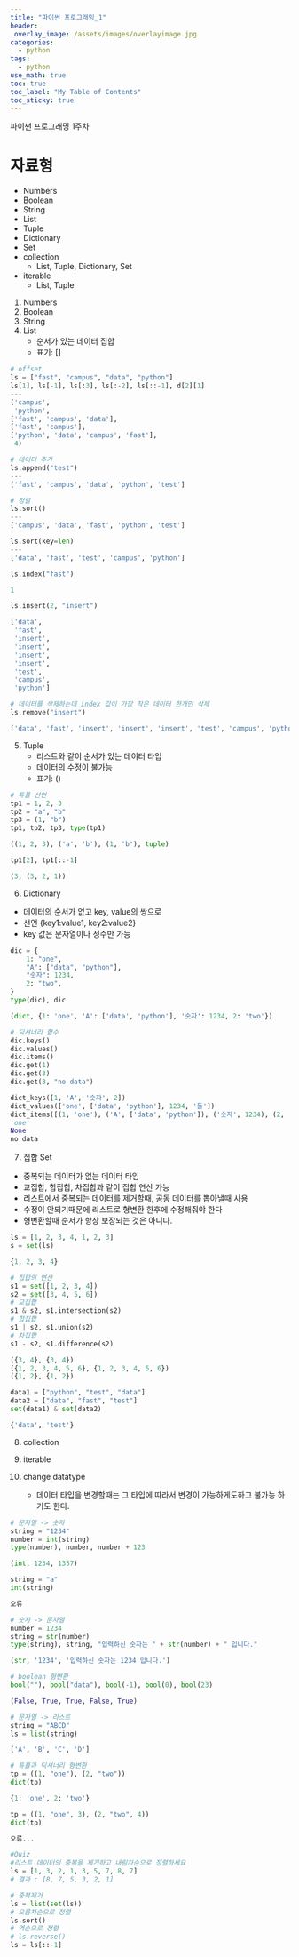 ```yaml
---
title: "파이썬 프로그래밍_1"
header:
 overlay_image: /assets/images/overlayimage.jpg
categories:
  - python
tags:
  - python
use_math: true
toc: true
toc_label: "My Table of Contents"
toc_sticky: true
---
```

파이썬 프로그래밍 1주차  

# 자료형
* Numbers
* Boolean
* String
* List
* Tuple
* Dictionary
* Set
* collection
    * List, Tuple, Dictionary, Set
* iterable
    * List, Tuple

1. Numbers
2. Boolean
3. String
4. List  
    - 순서가 있는 데이터 집합
    - 표기: []  
```python
# offset
ls = ["fast", "campus", "data", "python"]
ls[1], ls[-1], ls[:3], ls[:-2], ls[::-1], d[2][1]  
---
('campus',
 'python',
['fast', 'campus', 'data'],
['fast', 'campus'],
['python', 'data', 'campus', 'fast'],
 4)
```  

```python
# 데이터 추가
ls.append("test")  
---
['fast', 'campus', 'data', 'python', 'test']
```  

```python
# 정렬
ls.sort()  
---
['campus', 'data', 'fast', 'python', 'test']
```
```python
ls.sort(key=len)  
---
['data', 'fast', 'test', 'campus', 'python']
```
```python
ls.index("fast")  

1
```
```python
ls.insert(2, "insert")  

['data',
 'fast',
 'insert',
 'insert',
 'insert',
 'insert',
 'test',
 'campus',
 'python']
```
```python
# 데이터를 삭제하는데 index 값이 가장 작은 데이터 한개만 삭제
ls.remove("insert")  

['data', 'fast', 'insert', 'insert', 'insert', 'test', 'campus', 'python']
```
5. Tuple
    - 리스트와 같이 순서가 있는 데이터 타입
    - 데이터의 수정이 불가능
    - 표기: ()
```python
# 튜플 선언
tp1 = 1, 2, 3
tp2 = "a", "b"
tp3 = (1, "b")
tp1, tp2, tp3, type(tp1)  

((1, 2, 3), ('a', 'b'), (1, 'b'), tuple)
```
```python
tp1[2], tp1[::-1]  

(3, (3, 2, 1))
```
6. Dictionary
- 데이터의 순서가 없고 key, value의 쌍으로
- 선언 {key1:value1, key2:value2}
- key 값은 문자열이나 정수만 가능
```python
dic = {
    1: "one",
    "A": ["data", "python"],
    "숫자": 1234,
    2: "two",
}
type(dic), dic  

(dict, {1: 'one', 'A': ['data', 'python'], '숫자': 1234, 2: 'two'})
```
```python
# 딕셔너리 함수
dic.keys()
dic.values()
dic.items()
dic.get(1)
dic.get(3)
dic.get(3, "no data")  

dict_keys([1, 'A', '숫자', 2])
dict_values(['one', ['data', 'python'], 1234, '둘'])
dict_items([(1, 'one'), ('A', ['data', 'python']), ('숫자', 1234), (2, '둘')])
'one'
None
no data
```
7. 집합 Set
- 중복되는 데이터가 없는 데이터 타입
- 교집합, 합집합, 차집합과 같이 집합 연산 가능
- 리스트에서 중복되는 데이터를 제거할때, 공동 데이터를 뽑아낼때 사용
- 수정이 안되기때문에 리스트로 형변환 한후에 수정해줘야 한다
- 형변환할때 순서가 항상 보장되는 것은 아니다.
```python
ls = [1, 2, 3, 4, 1, 2, 3]
s = set(ls)  

{1, 2, 3, 4}
```
```python
# 집합의 연산
s1 = set([1, 2, 3, 4])
s2 = set([3, 4, 5, 6])
# 교집합
s1 & s2, s1.intersection(s2)
# 합집합
s1 | s2, s1.union(s2)
# 차집합
s1 - s2, s1.difference(s2)  

({3, 4}, {3, 4})
({1, 2, 3, 4, 5, 6}, {1, 2, 3, 4, 5, 6})
({1, 2}, {1, 2})
```
```python
data1 = ["python", "test", "data"]
data2 = ["data", "fast", "test"]
set(data1) & set(data2)  

{'data', 'test'}
```
8. collection

9. iterable

10. change datatype
    - 데이터 타입을 변경할때는 그 타입에 따라서 변경이 가능하게도하고 불가능 하기도 한다.
```python
# 문자열 -> 숫자
string = "1234"
number = int(string)
type(number), number, number + 123  

(int, 1234, 1357)
```
```python
string = "a"
int(string)  

오류
```
```python
# 숫자 -> 문자열
number = 1234
string = str(number)
type(string), string, "입력하신 숫자는 " + str(number) + " 입니다."  

(str, '1234', '입력하신 숫자는 1234 입니다.')
```
```python
# boolean 형변환
bool(""), bool("data"), bool(-1), bool(0), bool(23)  

(False, True, True, False, True)
```
```python
# 문자열 -> 리스트
string = "ABCD"
ls = list(string)  

['A', 'B', 'C', 'D']
```
```python
# 튜플과 딕셔너리 형변환
tp = ((1, "one"), (2, "two"))
dict(tp)  

{1: 'one', 2: 'two'}
```
```python
tp = ((1, "one", 3), (2, "two", 4))
dict(tp)  

오류...
```
```python
#Quiz
#리스트 데이터의 중복을 제거하고 내림차순으로 정렬하세요
ls = [1, 3, 2, 1, 3, 5, 7, 8, 7]
# 결과 : [8, 7, 5, 3, 2, 1]  

# 중복제거
ls = list(set(ls))
# 오름차순으로 정렬
ls.sort()
# 역순으로 정렬
# ls.reverse()
ls = ls[::-1]
```
